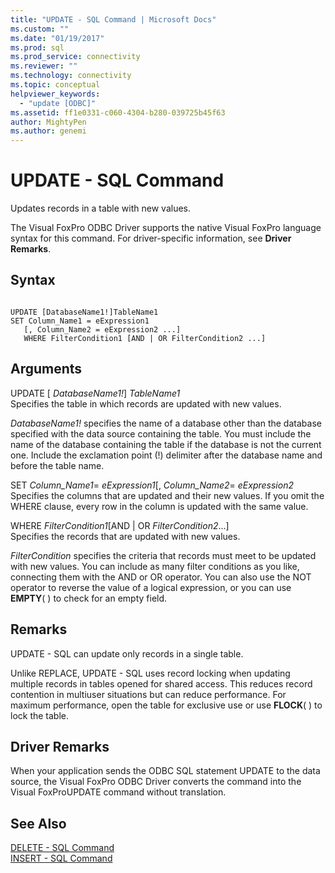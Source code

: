 ```yaml
---
title: "UPDATE - SQL Command | Microsoft Docs"
ms.custom: ""
ms.date: "01/19/2017"
ms.prod: sql
ms.prod_service: connectivity
ms.reviewer: ""
ms.technology: connectivity
ms.topic: conceptual
helpviewer_keywords: 
  - "update [ODBC]"
ms.assetid: ff1e0331-c060-4304-b280-039725b45f63
author: MightyPen
ms.author: genemi
---
```

# UPDATE - SQL Command
Updates records in a table with new values.  
  
 The Visual FoxPro ODBC Driver supports the native Visual FoxPro language syntax for this command. For driver-specific information, see **Driver Remarks**.  
  
## Syntax  
  
```  
  
UPDATE [DatabaseName1!]TableName1  
SET Column_Name1 = eExpression1  
   [, Column_Name2 = eExpression2 ...]  
   WHERE FilterCondition1 [AND | OR FilterCondition2 ...]  
```  
  
## Arguments  
 UPDATE [ *DatabaseName1!*] *TableName1*  
 Specifies the table in which records are updated with new values.  
  
 *DatabaseName1!* specifies the name of a database other than the database specified with the data source containing the table. You must include the name of the database containing the table if the database is not the current one. Include the exclamation point (!) delimiter after the database name and before the table name.  
  
 SET *Column_Name1*= *eExpression1*[, *Column_Name2*= *eExpression2*  
 Specifies the columns that are updated and their new values. If you omit the WHERE clause, every row in the column is updated with the same value.  
  
 WHERE *FilterCondition1*[AND &#124; OR *FilterCondition2*...]  
 Specifies the records that are updated with new values.  
  
 *FilterCondition* specifies the criteria that records must meet to be updated with new values. You can include as many filter conditions as you like, connecting them with the AND or OR operator. You can also use the NOT operator to reverse the value of a logical expression, or you can use **EMPTY**( ) to check for an empty field.  
  
## Remarks  
 UPDATE - SQL can update only records in a single table.  
  
 Unlike REPLACE, UPDATE - SQL uses record locking when updating multiple records in tables opened for shared access. This reduces record contention in multiuser situations but can reduce performance. For maximum performance, open the table for exclusive use or use **FLOCK**( ) to lock the table.  
  
## Driver Remarks  
 When your application sends the ODBC SQL statement UPDATE to the data source, the Visual FoxPro ODBC Driver converts the command into the Visual FoxProUPDATE command without translation.  
  
## See Also  
 [DELETE - SQL Command](../../odbc/microsoft/delete-sql-command.md)   
 [INSERT - SQL Command](../../odbc/microsoft/insert-sql-command.md)
